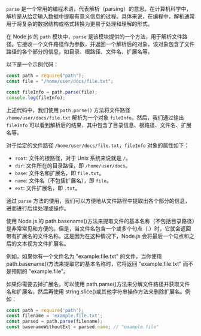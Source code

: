 `parse` 是一个常用的编程术语，代表解析（parsing）的意思。在计算机科学中，解析是从给定输入数据中提取有意义信息的过程。具体来说，在编程中，解析通常用于将复杂的数据结构或格式转换为更易于处理和理解的形式。

在 Node.js 的 `path` 模块中，`parse` 是该模块提供的一个方法，用于解析文件路径。它接收一个文件路径作为参数，并返回一个解析后的对象，该对象包含了文件路径的各个部分的信息，如目录、根路径、文件名、扩展名等。

以下是一个示例代码：

```javascript
const path = require("path");
const file = "/home/user/docs/file.txt";

const fileInfo = path.parse(file);
console.log(fileInfo);
```

上述代码中，我们使用 `path.parse()` 方法将文件路径 `/home/user/docs/file.txt` 解析为一个对象 `fileInfo`。然后，我们通过输出 `fileInfo` 可以看到解析后的结果，其中包含了目录信息、根路径、文件名、扩展名等。

对于给定的文件路径 `/home/user/docs/file.txt`，`fileInfo` 对象的属性如下：
- `root`: 文件的根路径，对于 Unix 系统来说就是 `/`。
- `dir`: 文件所在的目录路径，即 `/home/user/docs`。
- `base`: 文件名和扩展名，即 `file.txt`。
- `name`: 文件名（不包括扩展名），即 `file`。
- `ext`: 文件扩展名，即 `.txt`。

通过 `parse` 方法的使用，我们可以方便地从文件路径中提取出各个部分的信息，进而进行后续处理或操作。

使用 Node.js 的 path.basename()方法来提取文件的基本名称（不包括目录路径）是非常常见和方便的。但是，当文件名包含一个或多个句点（.）时，它就会返回带有扩展名的文件名称。这是因为在这种情况下，Node.js 会将最后一个句点和之后的文本视为文件扩展名。

例如，如果你有一个文件名为 "example.file.txt" 的文件，当你使用 path.basename()方法来提取它的基本名称时，它将返回 "example.file.txt" 而不是预期的 "example.file"。

如果你需要去掉扩展名，可以使用 path.parse()方法来分解文件路径并获取文件名和扩展名，然后再使用 string.slice()或其他字符串操作方法来删除扩展名。例如：

```javascript
const path = require('path');
const filename = 'example.file.txt';
const parsed = path.parse(filename);
const basenameWithoutExt = parsed.name; // "example.file"
```